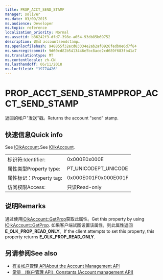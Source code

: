 ```yaml
---
title: PROP_ACCT_SEND_STAMP
manager: soliver
ms.date: 03/09/2015
ms.audience: Developer
ms.topic: reference
localization_priority: Normal
ms.assetid: b86242f3-dfd7-398e-a054-93db85b69752
description: 返回 accountsendstamp。
ms.openlocfilehash: 948855f32ecd83334e2ab2af0926fedb0e6d7f84
ms.sourcegitcommit: 9d60cd82b5413446e5bc8ace2cd689f683fb41a7
ms.translationtype: MT
ms.contentlocale: zh-CN
ms.lasthandoff: 06/11/2018
ms.locfileid: "19774426"
---
```

# <a name="propacctsendstamp"></a><span data-ttu-id="3c445-103">PROP_ACCT_SEND_STAMP</span><span class="sxs-lookup"><span data-stu-id="3c445-103">PROP_ACCT_SEND_STAMP</span></span>

<span data-ttu-id="3c445-104">返回的帐户"发送"戳。</span><span class="sxs-lookup"><span data-stu-id="3c445-104">Returns the account "send" stamp.</span></span>
  
## <a name="quick-info"></a><span data-ttu-id="3c445-105">快速信息</span><span class="sxs-lookup"><span data-stu-id="3c445-105">Quick info</span></span>

<span data-ttu-id="3c445-106">See [IOlkAccount](iolkaccount.md).</span><span class="sxs-lookup"><span data-stu-id="3c445-106">See [IOlkAccount](iolkaccount.md).</span></span>
  
|||
|:-----|:-----|
|<span data-ttu-id="3c445-107">标识符:</span><span class="sxs-lookup"><span data-stu-id="3c445-107">Identifier:</span></span>  <br/> |<span data-ttu-id="3c445-108">0x000E</span><span class="sxs-lookup"><span data-stu-id="3c445-108">0x000E</span></span>  <br/> |
|<span data-ttu-id="3c445-109">属性类型</span><span class="sxs-lookup"><span data-stu-id="3c445-109">Property type:</span></span>  <br/> |<span data-ttu-id="3c445-110">PT_UNICODE</span><span class="sxs-lookup"><span data-stu-id="3c445-110">PT_UNICODE</span></span>  <br/> |
|<span data-ttu-id="3c445-111">属性标记：</span><span class="sxs-lookup"><span data-stu-id="3c445-111">Property tag:</span></span>  <br/> |<span data-ttu-id="3c445-112">0x000E001F</span><span class="sxs-lookup"><span data-stu-id="3c445-112">0x000E001F</span></span>  <br/> |
|<span data-ttu-id="3c445-113">访问权限</span><span class="sxs-lookup"><span data-stu-id="3c445-113">Access:</span></span>  <br/> |<span data-ttu-id="3c445-114">只读</span><span class="sxs-lookup"><span data-stu-id="3c445-114">Read-only</span></span>  <br/> |
   
## <a name="remarks"></a><span data-ttu-id="3c445-115">说明</span><span class="sxs-lookup"><span data-stu-id="3c445-115">Remarks</span></span>

<span data-ttu-id="3c445-116">通过使用[IOlkAccount::GetProp](iolkaccount-getprop.md)获取此属性。</span><span class="sxs-lookup"><span data-stu-id="3c445-116">Get this property by using [IOlkAccount::GetProp](iolkaccount-getprop.md).</span></span> <span data-ttu-id="3c445-117">如果客户端试图设置该属性，则此属性返回**E_OLK_PROP_READ_ONLY**。</span><span class="sxs-lookup"><span data-stu-id="3c445-117">If the client attempts to set this property, this property returns **E_OLK_PROP_READ_ONLY**.</span></span> 
  
## <a name="see-also"></a><span data-ttu-id="3c445-118">另请参阅</span><span class="sxs-lookup"><span data-stu-id="3c445-118">See also</span></span>

- [<span data-ttu-id="3c445-119">有关帐户管理 API</span><span class="sxs-lookup"><span data-stu-id="3c445-119">About the Account Management API</span></span>](about-the-account-management-api.md)  
- [<span data-ttu-id="3c445-120">常量 （帐户管理 API）</span><span class="sxs-lookup"><span data-stu-id="3c445-120">Constants (Account management API)</span></span>](constants-account-management-api.md)

